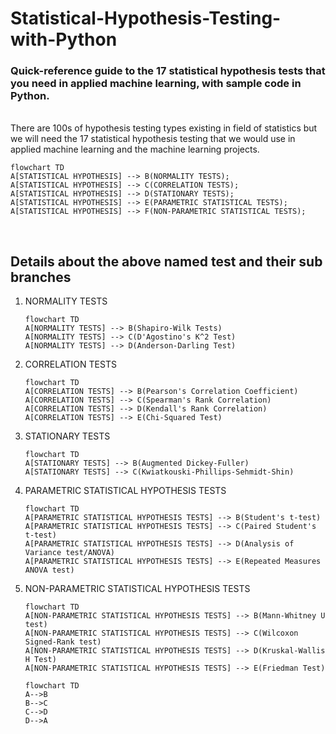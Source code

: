 # Statistical-Hypothesis-Testing-with-Python
### Quick-reference guide to the 17 statistical hypothesis tests that you need in applied machine learning, with sample code in Python.
<br>
There are 100s of hypothesis testing types existing in field of statistics but we will need the 17 statistical hypothesis testing that we would use in applied machine learning and the machine learning projects.

```mermaid
flowchart TD
A[STATISTICAL HYPOTHESIS] --> B(NORMALITY TESTS);
A[STATISTICAL HYPOTHESIS] --> C(CORRELATION TESTS);
A[STATISTICAL HYPOTHESIS] --> D(STATIONARY TESTS);
A[STATISTICAL HYPOTHESIS] --> E(PARAMETRIC STATISTICAL TESTS);
A[STATISTICAL HYPOTHESIS] --> F(NON-PARAMETRIC STATISTICAL TESTS);
```
<br>

## Details about the above named test and their sub branches

<ol>

  <li>NORMALITY TESTS
    
  ```mermaid
  flowchart TD
  A[NORMALITY TESTS] --> B(Shapiro-Wilk Tests)
  A[NORMALITY TESTS] --> C(D'Agostino's K^2 Test)
  A[NORMALITY TESTS] --> D(Anderson-Darling Test)
  ```
 
 
  <li>CORRELATION TESTS
  
  ```mermaid 
  flowchart TD
  A[CORRELATION TESTS] --> B(Pearson's Correlation Coefficient)
  A[CORRELATION TESTS] --> C(Spearman's Rank Correlation)
  A[CORRELATION TESTS] --> D(Kendall's Rank Correlation)
  A[CORRELATION TESTS] --> E(Chi-Squared Test)
  ```


  <li>STATIONARY TESTS
  
  ```mermaid
  flowchart TD
  A[STATIONARY TESTS] --> B(Augmented Dickey-Fuller)
  A[STATIONARY TESTS] --> C(Kwiatkouski-Phillips-Sehmidt-Shin)
  ```
  

  <li>PARAMETRIC STATISTICAL HYPOTHESIS TESTS
  
  ```mermaid
  flowchart TD
  A[PARAMETRIC STATISTICAL HYPOTHESIS TESTS] --> B(Student's t-test)
  A[PARAMETRIC STATISTICAL HYPOTHESIS TESTS] --> C(Paired Student's t-test)
  A[PARAMETRIC STATISTICAL HYPOTHESIS TESTS] --> D(Analysis of Variance test/ANOVA)
  A[PARAMETRIC STATISTICAL HYPOTHESIS TESTS] --> E(Repeated Measures ANOVA test)
  ```
  
                                                                                          
  <li>NON-PARAMETRIC STATISTICAL HYPOTHESIS TESTS
    
  ```mermaid
  flowchart TD
  A[NON-PARAMETRIC STATISTICAL HYPOTHESIS TESTS] --> B(Mann-Whitney U test)
  A[NON-PARAMETRIC STATISTICAL HYPOTHESIS TESTS] --> C(Wilcoxon Signed-Rank test)
  A[NON-PARAMETRIC STATISTICAL HYPOTHESIS TESTS] --> D(Kruskal-Wallis H Test)
  A[NON-PARAMETRIC STATISTICAL HYPOTHESIS TESTS] --> E(Friedman Test)
  ```
  
  ```mermaid
  flowchart TD
  A-->B
  B-->C
  C-->D
  D-->A
  ```
  
</ol>
